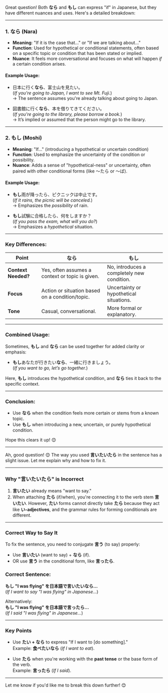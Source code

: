 Great question! Both **なら** and **もし** can express "if" in Japanese, but they have different nuances and uses. Here's a detailed breakdown:

---

### 1. **なら** (Nara)
- **Meaning**: "If it is the case that..." or "If we are talking about..."
- **Function**: Used for hypothetical or conditional statements, often based on a specific topic or condition that has been stated or implied.  
- **Nuance**: It feels more conversational and focuses on what will happen *if* a certain condition arises.

#### **Example Usage**:
- 日本に行く**なら**、富士山を見たい。  
  (*If you're going to Japan, I want to see Mt. Fuji.*)  
  → The sentence assumes you're already talking about going to Japan.  

- 図書館に行く**なら**、本を借りてきてください。  
  (*If you're going to the library, please borrow a book.*)  
  → It’s implied or assumed that the person might go to the library.

---

### 2. **もし** (Moshi)
- **Meaning**: "If..." (introducing a hypothetical or uncertain condition)
- **Function**: Used to emphasize the uncertainty of the condition or possibility.  
- **Nuance**: Adds a sense of "hypothetical-ness" or uncertainty, often paired with other conditional forms (like ～たら or ～ば).

#### **Example Usage**:
- **もし**雨が降ったら、ピクニックは中止です。  
  (*If it rains, the picnic will be canceled.*)  
  → Emphasizes the *possibility* of rain.  

- **もし**試験に合格したら、何をしますか？  
  (*If you pass the exam, what will you do?*)  
  → Emphasizes a *hypothetical* situation.

---

### Key Differences:
| **Point**              | **なら**                                         | **もし**                                     |
|-------------------------|------------------------------------------------|---------------------------------------------|
| **Context Needed?**     | Yes, often assumes a context or topic is given. | No, introduces a completely new condition. |
| **Focus**               | Action or situation based on a condition/topic. | Uncertainty or hypothetical situations.     |
| **Tone**                | Casual, conversational.                        | More formal or explanatory.                |

---

### Combined Usage:
Sometimes, **もし** and **なら** can be used together for added clarity or emphasis:
- **もし**あなたが行きたい**なら**、一緒に行きましょう。  
  (*If you want to go, let’s go together.*)  

Here, **もし** introduces the hypothetical condition, and **なら** ties it back to the specific context.

---

### Conclusion:
- Use **なら** when the condition feels more certain or stems from a known topic.  
- Use **もし** when introducing a new, uncertain, or purely hypothetical condition.

Hope this clears it up! 😊

---

Ah, good question! 😊 The way you used **言いたいたら** in the sentence has a slight issue. Let me explain why and how to fix it.

---

### **Why "言いたいたら" is Incorrect**
1. **言いたい** already means "want to say."
2. When attaching **たら** (if/when), you're connecting it to the verb stem **言いたい**. However, **たい** forms cannot directly take **たら** because they act like **い-adjectives**, and the grammar rules for forming conditionals are different.

---

### **Correct Way to Say It**
To fix the sentence, you need to conjugate **言う** (to say) properly:  
- Use **言いたい** (want to say) + **なら** (if).  
- OR use **言う** in the conditional form, like **言ったら**.

### Correct Sentence:  
**もし "I was flying" を日本語で言いたいなら…**  
(*If I want to say "I was flying" in Japanese…*)  

Alternatively:  
**もし "I was flying" を日本語で言ったら…**  
(*If I said "I was flying" in Japanese…*)  

---

### **Key Points**
- Use **たい + なら** to express "If I want to [do something]."  
  Example: **食べたいなら** (*If I want to eat*).
  
- Use **たら** when you're working with the **past tense** or the base form of the verb.  
  Example: **言ったら** (*If I said*).

---

Let me know if you'd like me to break this down further! 😊
